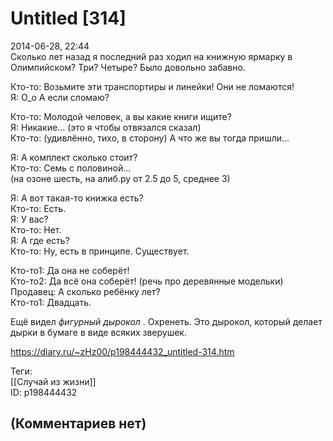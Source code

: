 Untitled [314]
==============

  
2014-06-28, 22:44  
 Сколько лет назад я последний раз ходил на книжную ярмарку в Олимпийском? Три? Четыре? Было довольно забавно.   
   
 Кто-то: Возьмите эти транспортиры и линейки! Они не ломаются!   
 Я: О\_о А если сломаю?   
   
 Кто-то: Молодой человек, а вы какие книги ищите?   
 Я: Никакие... (это я чтобы отвязался сказал)   
 Кто-то: (удивлённо, тихо, в сторону) А что же вы тогда пришли...   
   
 Я: А комплект сколько стоит?   
 Кто-то: Семь с половиной...   
 (на озоне шесть, на алиб.ру от 2.5 до 5, среднее 3)   
   
 Я: А вот такая-то книжка есть?   
 Кто-то: Есть.   
 Я: У вас?   
 Кто-то: Нет.   
 Я: А где есть?   
 Кто-то: Ну, есть в принципе. Существует.   
   
 Кто-то1: Да она не соберёт!   
 Кто-то2: Да всё она соберёт! (речь про деревянные модельки)   
 Продавец: А сколько ребёнку лет?   
 Кто-то1: Двадцать.   
   
 Ещё видел  *фигурный дырокол*  . Охренеть. Это дырокол, который делает дырки в бумаге в виде всяких зверушек.   
  
<https://diary.ru/~zHz00/p198444432_untitled-314.htm>  
  
Теги:  
[[Случай из жизни]]  
ID: p198444432  


(Комментариев нет)
------------------